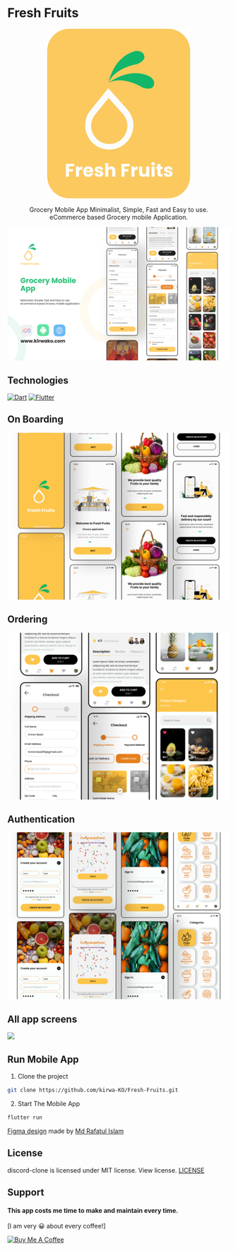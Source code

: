 # Fresh Fruits

<p align="center">
  <img src="https://github.com/kirwa-KO/Fresh-Fruits/blob/main/readme/fresh-fruits-logo.svg" />
</p>

<p align="center">
Grocery Mobile App Minimalist, Simple, Fast and Easy to use.<br/> eCommerce based Grocery mobile Application.
</p>

![](https://github.com/kirwa-KO/Fresh-Fruits/blob/main/readme/cover.jpeg)

## Technologies
[![Dart](https://img.shields.io/badge/Dart-20232A?style=flat&logo=dart&logoColor=00B4AB&link=https://github.com/arihant-jain-09)](https://github.com/kirwa-KO)
[![Flutter](https://img.shields.io/badge/Flutter-20232A?style=flat&logo=flutter&logoColor=60C9F9&link=https://github.com/arihant-jain-09)](https://github.com/kirwa-KO)

## On Boarding
![](https://github.com/kirwa-KO/Fresh-Fruits/blob/main/readme/screen-shot1.jpeg)


## Ordering
![](https://github.com/kirwa-KO/Fresh-Fruits/blob/main/readme/screen-shot2.jpeg)


## Authentication
![](https://github.com/kirwa-KO/Fresh-Fruits/blob/main/readme/screen-shot3.jpeg)

## All app screens
![](https://github.com/kirwa-KO/Fresh-Fruits/blob/main/readme/all-screens.jpeg)

## Run Mobile App

1. Clone the project

```bash
git clone https://github.com/kirwa-KO/Fresh-Fruits.git
```

2. Start The Mobile App

```bash
flutter run
```
[Figma design](https://www.figma.com/file/zTIlHNP6TsRotmFFOULANg/Fresh-Fruits?node-id=1422%3A381) made by [Md Rafatul Islam](https://dribbble.com/mrirafat)

## License
discord-clone is licensed under MIT license. View license. [LICENSE](https://github.com/kirwa-KO/Fresh-Fruits/blob/main/LICENSE)

## Support
#### This app costs me time to make and maintain every time.
[I am very 😀 about every coffee!]

<a href="https://www.buymeacoffee.com/imranbaali" target="_blank"><img src="https://cdn.buymeacoffee.com/buttons/v2/default-yellow.png" alt="Buy Me A Coffee" height="41" width="174"></a>